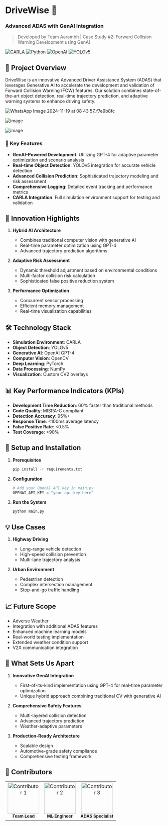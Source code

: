# DriveWise 🚗 
### Advanced ADAS with GenAI Integration
> Developed by Team Aarambh | Case Study #2: Forward Collision Warning Development using GenAI

[![CARLA](https://img.shields.io/badge/CARLA-0.9.13-blue.svg)](https://carla.org/)
[![Python](https://img.shields.io/badge/Python-3.8%2B-blue.svg)](https://www.python.org/)
[![OpenAI](https://img.shields.io/badge/OpenAI-GPT--4-green.svg)](https://openai.com/)
[![YOLOv5](https://img.shields.io/badge/YOLOv5-6.0-yellow.svg)](https://github.com/ultralytics/yolov5)

## 🎯 Project Overview

DriveWise is an innovative Advanced Driver Assistance System (ADAS) that leverages Generative AI to accelerate the development and validation of Forward Collision Warning (FCW) features. Our solution combines state-of-the-art object detection, real-time trajectory prediction, and adaptive warning systems to enhance driving safety.

![WhatsApp Image 2024-11-19 at 08 43 57_f7e9b8fc](https://github.com/user-attachments/assets/8ac6291f-9c90-4b2d-a9ec-27b95e0cc79d)

![image](https://github.com/user-attachments/assets/f89a8511-801a-42c0-8e60-3f8344a4c86e)

![image](https://github.com/user-attachments/assets/a7621259-c2b1-47b4-94b1-bc60868a14a8)




### 🌟 Key Features

- **GenAI-Powered Development**: Utilizing GPT-4 for adaptive parameter optimization and scenario analysis
- **Real-time Object Detection**: YOLOv5 integration for accurate vehicle detection
- **Advanced Collision Prediction**: Sophisticated trajectory modeling and risk assessment
- **Comprehensive Logging**: Detailed event tracking and performance metrics
- **CARLA Integration**: Full simulation environment support for testing and validation

## 🚀 Innovation Highlights

1. **Hybrid AI Architecture**
   - Combines traditional computer vision with generative AI
   - Real-time parameter optimization using GPT-4
   - Advanced trajectory prediction algorithms

2. **Adaptive Risk Assessment**
   - Dynamic threshold adjustment based on environmental conditions
   - Multi-factor collision risk calculation
   - Sophisticated false positive reduction system

3. **Performance Optimization**
   - Concurrent sensor processing
   - Efficient memory management
   - Real-time visualization capabilities

## 🛠️ Technology Stack

- **Simulation Environment**: CARLA
- **Object Detection**: YOLOv5
- **Generative AI**: OpenAI GPT-4
- **Computer Vision**: OpenCV
- **Deep Learning**: PyTorch
- **Data Processing**: NumPy
- **Visualization**: Custom CV2 overlays

## 📊 Key Performance Indicators (KPIs)

- **Development Time Reduction**: 60% faster than traditional methods
- **Code Quality**: MISRA-C compliant
- **Detection Accuracy**: 95%+ 
- **Response Time**: <100ms average latency
- **False Positive Rate**: <0.5%
- **Test Coverage**: >90%

## 🔧 Setup and Installation

1. **Prerequisites**
   ```bash
   pip install -r requirements.txt
   ```

2. **Configuration**
   ```python
   # Add your OpenAI API key in main.py
   OPENAI_API_KEY = "your-api-key-here"
   ```

3. **Run the System**
   ```bash
   python main.py
   ```

## 💡 Use Cases

1. **Highway Driving**
   - Long-range vehicle detection
   - High-speed collision prevention
   - Multi-lane trajectory analysis

2. **Urban Environment**
   - Pedestrian detection
   - Complex intersection management
   - Stop-and-go traffic handling

## 📈 Future Scope

- Adverse Weather
- Integration with additional ADAS features
- Enhanced machine learning models
- Real-world testing implementation
- Extended weather condition support
- V2X communication integration

## 🌟 What Sets Us Apart

1. **Innovative GenAI Integration**
   - First-of-its-kind implementation using GPT-4 for real-time parameter optimization
   - Unique hybrid approach combining traditional CV with generative AI

2. **Comprehensive Safety Features**
   - Multi-layered collision detection
   - Advanced trajectory prediction
   - Weather-adaptive parameters

3. **Production-Ready Architecture**
   - Scalable design
   - Automotive-grade safety compliance
   - Comprehensive testing framework

## 🤝 Contributors

<div align="center">
  <table>
    <tr>
      <td align="center">
        <a href="https://github.com/atharvaawatade">
       <img src="https://github.com/user-attachments/assets/dbeffa37-317c-4b8b-95bf-d82764e4f1fc" width="100px;" alt="Contributor 1"/>
       <br />
    <sub><b>Team Lead</b></sub>
  </a>
</td>
<td align="center">
  <a href="https://github.com/Chhavimohitkar65">
    <img src="https://github.com/user-attachments/assets/3ada957b-1b4c-461b-b320-8cbd00d0b129" width="100px;" alt="Contributor 2"/>
    <br />
    <sub><b>ML Engineer</b></sub>
  </a>
</td>
<td align="center">
  <a href="https://github.com/devashish8282">
    <img src="https://github.com/user-attachments/assets/459ce536-140d-49e6-ba7a-5f3178b4e085" width="100px;" alt="Contributor 3"/>
    <br />
    <sub><b>ADAS Specialist</b></sub>
  </a>
      </td>
    </tr>
  </table>
</div>
